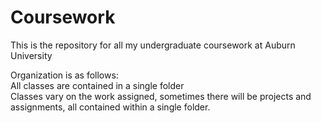 # Coursework
This is the repository for all my undergraduate coursework at Auburn University

Organization is as follows:<br>
All classes are contained in a single folder<br>
Classes vary on the work assigned, sometimes there will be projects and assignments, all contained within a single folder.

